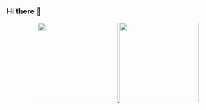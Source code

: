 ### Hi there 👋

<div align="center">
  <a href="https://github.com/paulozucchi">
  <img height="180em" src="https://github-readme-stats.vercel.app/api?username=paulozucchi&show_icons=true&theme=dark&include_all_commits=true&count_private=true"/>
  <img height="180em" src="https://github-readme-stats.vercel.app/api/top-langs/?username=paulozucchi&layout=compact&langs_count=7&theme=dark"/>
</div>

